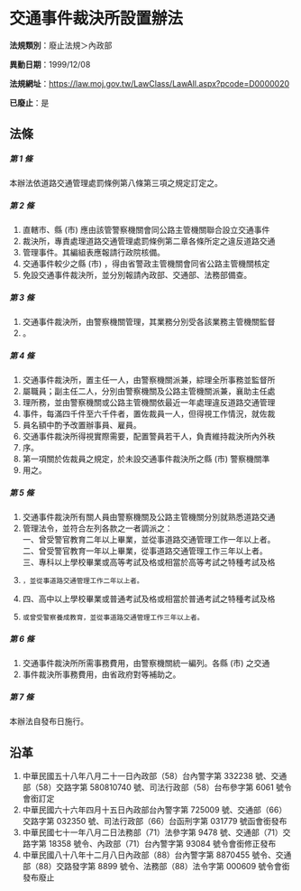 # 交通事件裁決所設置辦法

**法規類別**：廢止法規＞內政部

**異動日期**：1999/12/08  

**法規網址**：https://law.moj.gov.tw/LawClass/LawAll.aspx?pcode=D0000020

**已廢止**：是



## 法條
##### 第 1 條
本辦法依道路交通管理處罰條例第八條第三項之規定訂定之。

##### 第 2 條
1. 直轄市、縣 (市) 應由該管警察機關會同公路主管機關聯合設立交通事件
1. 裁決所，專責處理道路交通管理處罰條例第二章各條所定之違反道路交通
1. 管理事件。其編組表應報請行政院核備。
1. 交通事件較少之縣 (市) ，得由省警政主管機關會同省公路主管機關核定
1. 免設交通事件裁決所，並分別報請內政部、交通部、法務部備查。

##### 第 3 條
1. 交通事件裁決所，由警察機關管理，其業務分別受各該業務主管機關監督
1. 。

##### 第 4 條
1. 交通事件裁決所，置主任一人，由警察機關派兼，綜理全所事務並監督所
1. 屬職員；副主任二人，分別由警察機關及公路主管機關派兼，襄助主任處
1. 理所務，並由警察機關或公路主管機關依最近一年處理違反道路交通管理
1. 事件，每滿四千件至六千件者，置佐裁員一人，但得視工作情況，就佐裁
1. 員名額中酌予改置辦事員、雇員。
1. 交通事件裁決所得視實際需要，配置警員若干人，負責維持裁決所內外秩
1. 序。
1. 第一項關於佐裁員之規定，於未設交通事件裁決所之縣 (市) 警察機關準
1. 用之。

##### 第 5 條
1. 交通事件裁決所有關人員由警察機關及公路主管機關分別就熟悉道路交通
1. 管理法令，並符合左列各款之一者調派之：  
一、曾受警官教育二年以上畢業，並從事道路交通管理工作一年以上者。  
二、曾受警官教育一年以上畢業，從事道路交通管理工作三年以上者。  
三、專科以上學校畢業或高等考試及格或相當於高等考試之特種考試及格
1.     ，並從事道路交通管理工作二年以上者。
1. 四、高中以上學校畢業或普通考試及格或相當於普通考試之特種考試及格
1.     或曾受警察養成教育，並從事道路交通管理工作三年以上者。

##### 第 6 條
1. 交通事件裁決所所需事務費用，由警察機關統一編列。各縣 (市) 之交通
1. 事件裁決所事務費用，由省政府對等補助之。

##### 第 7 條
本辦法自發布日施行。

## 沿革
1. 中華民國五十八年八月二十一日內政部（58）台內警字第 332238 號、交通部（58）交路字第 580810740  號、司法行政部（58）台布參字第 6061 號令會銜訂定
1. 中華民國六十六年四月十五日內政部台內警字第 725009 號、交通部（66）交路字第 032350 號、司法行政部（66）台函刑字第 031779 號函會銜發布
1. 中華民國七十一年八月二日法務部（71）法參字第 9478 號、交通部（71）交路字第 18358 號令、內政部（71）台內警字第 93084 號令會銜修正發布
1. 中華民國八十八年十二月八日內政部（88）台內警字第 8870455  號令、交通部（88）交路發字第 8899 號令、法務部（88）法令字第 000609 號令會銜發布廢止
